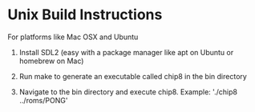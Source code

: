 # Unix Build Instructions

For platforms like Mac OSX and Ubuntu

1. Install SDL2 (easy with a package manager like apt on Ubuntu or homebrew on Mac)

2. Run make to generate an executable called chip8 in the bin directory

3. Navigate to the bin directory and execute chip8. Example: './chip8 ../roms/PONG'